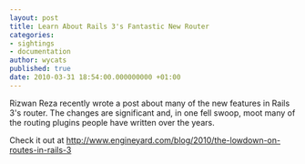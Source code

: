 ```yaml
---
layout: post
title: Learn About Rails 3's Fantastic New Router
categories:
- sightings
- documentation
author: wycats
published: true
date: 2010-03-31 18:54:00.000000000 +01:00
---
```

Rizwan Reza recently wrote a post about many of the new features in Rails 3's router. The changes are significant and, in one fell swoop, moot many of the routing plugins people have written over the years.

Check it out at <a href="http://www.engineyard.com/blog/2010/the-lowdown-on-routes-in-rails-3"> http://www.engineyard.com/blog/2010/the-lowdown-on-routes-in-rails-3</a>